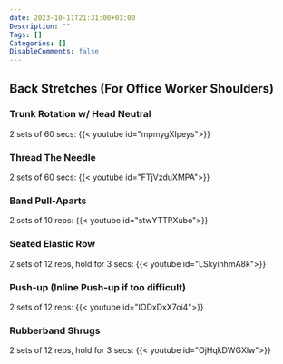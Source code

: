 ```yaml
---
date: 2023-10-11T21:31:00+01:00
Description: ""
Tags: []
Categories: []
DisableComments: false
---
```


## Back Stretches (For Office Worker Shoulders)

### Trunk Rotation w/ Head Neutral
2 sets of 60 secs:
{{< youtube id="mpmygXIpeys">}}

### Thread The Needle
2 sets of 60 secs:
{{< youtube id="FTjVzduXMPA">}}

### Band Pull-Aparts
2 sets of 10 reps:
{{< youtube id="stwYTTPXubo">}}

### Seated Elastic Row
2 sets of 12 reps, hold for 3 secs:
{{< youtube id="LSkyinhmA8k">}}

### Push-up (Inline Push-up if too difficult)
2 sets of 12 reps:
{{< youtube id="IODxDxX7oi4">}}

### Rubberband Shrugs
2 sets of 12 reps, hold for 3 secs:
{{< youtube id="OjHqkDWGXlw">}}
